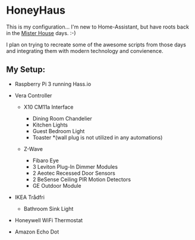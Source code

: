 # HoneyHaus

This is my configuration... I'm new to Home-Assistant, but have roots back
in the [Mister House](http://misterhouse.net) days. :-)

I plan on trying to recreate some of the awesome scripts from those days and
integrating them with modern technology and convienence.

## My Setup:

- Raspberry Pi 3 running Hass.io
- Vera Controller

  - X10 CM11a Interface

    - Dining Room Chandelier
    - Kitchen Lights
    - Guest Bedroom Light
    - Toaster \*(wall plug is not utilized in any automations)

  - Z-Wave

    - Fibaro Eye
    - 3 Leviton Plug-In Dimmer Modules
    - 2 Aeotec Recessed Door Sensors
    - 2 BeSense Ceiling PIR Motion Detectors
    - GE Outdoor Module

- IKEA Trådfri
  - Bathroom Sink Light
- Honeywell WiFi Thermostat
- Amazon Echo Dot

